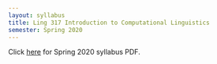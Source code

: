 ```yaml
---
layout: syllabus
title: Ling 317 Introduction to Computational Linguistics
semester: Spring 2020
---
```


Click [here](/assets/pdfsyllabi/sp2020-ling317.pdf) for Spring 2020 syllabus PDF.